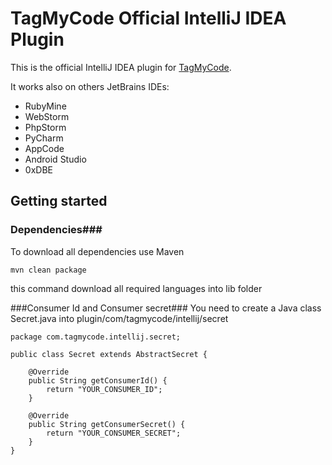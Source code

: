 # TagMyCode Official IntelliJ IDEA Plugin
This is the official IntelliJ IDEA plugin for [TagMyCode](http://tagmycode.com).

It works also on others JetBrains IDEs:
* RubyMine
* WebStorm
* PhpStorm
* PyCharm
* AppCode
* Android Studio
* 0xDBE

## Getting started ##
### Dependencies###
To download all dependencies use Maven

```
mvn clean package
```

this command download all required languages into lib folder

###Consumer Id and Consumer secret###
You need to create a Java class Secret.java into plugin/com/tagmycode/intellij/secret

```
package com.tagmycode.intellij.secret;

public class Secret extends AbstractSecret {

    @Override
    public String getConsumerId() {
        return "YOUR_CONSUMER_ID";
    }

    @Override
    public String getConsumerSecret() {
        return "YOUR_CONSUMER_SECRET";
    }
}

```
